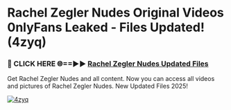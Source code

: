 # Rachel Zegler Nudes Original Videos 0nlyFans Leaked - Files Updated! (4zyq)

<h3>🔴 CLICK HERE 🌐==►► <a href="https://tinyurl.com/52m3yx9h" rel="nofollow">Rachel Zegler Nudes Updated Files</a></h3>

Get Rachel Zegler Nudes and all content. Now you can access all videos and pictures of Rachel Zegler Nudes. New Updated Files 2025!

[![4zyq](https://i.imgur.com/TnHtlc8.gif)](https://tinyurl.com/52m3yx9h)
